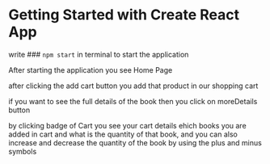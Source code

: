 # Getting Started with Create React App

write ### `npm start` in terminal to start the application

After starting the application you see Home Page

after clicking the add cart button you add that product in our shopping cart 

if you want to see the full details of the book then you click on moreDetails button

by clicking badge of Cart you see your cart details ehich books you are added in cart and what is the quantity of that book, and you can also increase and decrease the quantity of the book by using the plus and minus symbols

